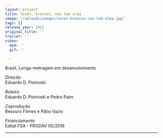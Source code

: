 ```yaml
---
layout: project
title: Vocês, brancos, não tem alma
image: "/uploads/images/voces-brancos-nao-tem-alma.jpg"
tags: []
release_year: 2022
original_title: ''
trailer: ''
video:
  mp4: ''
  gif: ''

---
```

Brasil, Longa-metragem em desenvolvimento

_Direção_  
Eduardo D. Piotroski

_Roteiro_  
Eduardo D. Piotroski e Pedro Paim

_Coprodução_  
Besouro Filmes e Pátio Vazio

_Financiamento_  
Edital FSA - PRODAV 05/2016

***